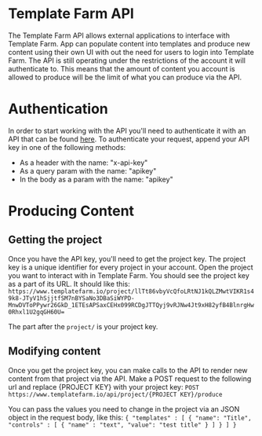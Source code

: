 # Template Farm API
The Template Farm API allows external applications to interface with Template Farm. App can populate content into templates and produce new content
using their own UI with out the need for users to login into Template Farm. The API is still operating under the restrictions of the account it will authenticate to.
This means that the amount of content you account is allowed to produce will be the limit of what you can produce via the API.

# Authentication
In order to start working with the API you'll need to authenticate it with an API that can be found [here](https://www.templatefarm.io/account/settings).
To authenticate your request, append your API key in one of the following methods:
* As a header with the name: "x-api-key"
* As a query param with the name: "apikey"
* In the body as a param with the name: "apikey"

# Producing Content
## Getting the project
Once you have the API key, you'll need to get the project key. The project key is a unique identifier for every project in your account.
Open the project you want to interact with in Template Farm. You should see the project key as a part of its URL. It should like this:
`https://www.templatefarm.io/project/llTt86vbyVcQfoLRtNJ1kQLZMwtVIKR1s49k8-JTyV1hSjjtfSM7nBYSaNo3DBaSiWYPD-MnwDVToPPywr26GkD_1ETEsAPSaxCEHx099RCDgJTTQyj9vRJNw4Jt9xH82yfB4BlnrgHw0Rhxl1U2gqGH60U=`

The part after the `project/` is your project key.

## Modifying content
Once you get the project key, you can make calls to the API to render new content from that project via the API.
Make a POST request to the following url and replace {PROJECT KEY} with your project key:
`POST https://www.templatefarm.io/api/project/{PROJECT KEY}/produce`

You can pass the values you need to change in the project via an JSON object in the request body, like this:
`{
     "templates" : [
         {
             "name": "Title",
             "controls" : [
                 {
                     "name" : "text",
                     "value": "test title"
                 }
             ]
         }
     ]
 }`